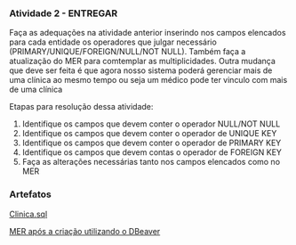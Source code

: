 ### Atividade 2 - ENTREGAR

Faça as adequações na atividade anterior inserindo nos campos elencados para cada entidade os operadores que julgar necessário (PRIMARY/UNIQUE/FOREIGN/NULL/NOT NULL). Também faça a atualização do MER para comtemplar as multiplicidades. Outra mudança que deve ser feita é que agora nosso sistema poderá gerenciar mais de uma clínica ao mesmo tempo ou seja um médico pode ter vinculo com mais de uma clínica

Etapas para resolução dessa atividade:

1. Identifique os campos que devem conter o operador NULL/NOT NULL
2. Identifique os campos que devem conter o operador de UNIQUE KEY
3. Identifique os campos que devem conter o operador de PRIMARY KEY
4. Identifique os campos que devem contas o operador de FOREIGN KEY
5. Faça as alterações necessárias tanto nos campos elencados como no MER

### Artefatos

[Clinica.sql](https://github.com/regis-amaral/Devs2Blu/blob/main/Modulo-04/Atividade02/Clinica.sql)

[MER após a criação utilizando o DBeaver](https://github.com/regis-amaral/Devs2Blu/blob/main/Modulo-04/Atividade02/clinica%20-%20public.png)
